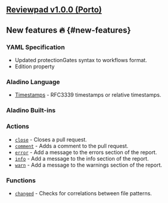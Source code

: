 ## [Reviewpad v1.0.0 (Porto)](/changelog/reviewpad-v100)

## New features :fire: {#new-features}

### YAML Specification

- Updated protectionGates syntax to workflows format.
- Edition property

### Aladino Language

- [Timestamps](/use-cases/timestamps) - RFC3339 timestamps or relative timestamps.

### Aladino Built-ins

### Actions

- [`close`](/guides/built-ins#close) - Closes a pull request.
- [`comment`](/guides/built-ins#comment) - Adds a comment to the pull request.
- [`error`](/guides/built-ins#error) - Add a message to the errors section of the report.
- [`info`](/guides/built-ins#info) - Add a message to the info section of the report.
- [`warn`](/guides/built-ins#warn) - Add a message to the warnings section of the report.

### Functions

- [`changed`](/guides/built-ins#changed) - Checks for correlations between file patterns.
